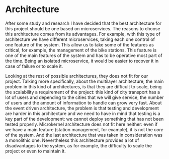 # Architecture
After some study and research I have decided that the best architecture for this project should be one based on microservices. The reasons to choose this architecture comes from its advantages. For example, with this type of architecture we have different microservices, taking each one control of one feature of the system. This allow us to take some of the features as critical, for example, the management of the bike stations. This feature is one of the main features of the system and has to be operative most part of the time. Being an isolated microservice, it would be easier to recover it in case of failure or to scale it.

Looking at the rest of possible architectures, they does not fit for our project. Talking more specifically, about the multilayer architecture, the main problem in this kind of architectures, is that they are difficult to scale, being the scalability a requirement of the project: this kind of city transport has a lot of users and depending to the cities that we will give service, the number of users and the amount of information to handle can grow very fast.
About the event driven architecture, the problem is that testing and development are harder in this architecture and we need to have in mind that testing is a key part of the development: we cannot deploy something that has not been tested properly. Microkernel architecture does not fit here neither: even if we have a main feature (station management, for example), it is not the *core* of the system. And the last architecture that was taken in consideration was a monolithic one. Nevertheless this architecture provides a lot of disadvantages to the system, as for example, the difficulty to scale the project or even to maintain it.
